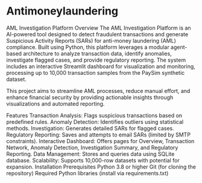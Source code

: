 # Antimoneylaundering

AML Investigation Platform
Overview
The AML Investigation Platform is an AI-powered tool designed to detect fraudulent transactions and generate Suspicious Activity Reports (SARs) for anti-money laundering (AML) compliance. Built using Python, this platform leverages a modular agent-based architecture to analyze transaction data, identify anomalies, investigate flagged cases, and provide regulatory reporting. The system includes an interactive Streamlit dashboard for visualization and monitoring, processing up to 10,000 transaction samples from the PaySim synthetic dataset.

This project aims to streamline AML processes, reduce manual effort, and enhance financial security by providing actionable insights through visualizations and automated reporting.

Features
Transaction Analysis: Flags suspicious transactions based on predefined rules.
Anomaly Detection: Identifies outliers using statistical methods.
Investigation: Generates detailed SARs for flagged cases.
Regulatory Reporting: Saves and attempts to email SARs (limited by SMTP constraints).
Interactive Dashboard: Offers pages for Overview, Transaction Network, Anomaly Detection, Investigation Summary, and Regulatory Reporting.
Data Management: Stores and queries data using SQLite database.
Scalability: Supports 10,000-row datasets with potential for expansion.
Installation
Prerequisites
Python 3.8 or higher
Git (for cloning the repository)
Required Python libraries (install via requirements.txt)
